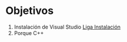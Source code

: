 # Objetivos

1. Instalación de Visual Studio [Liga Instalación](https://visualstudio.microsoft.com/es/downloads/)
2. Porque C++
